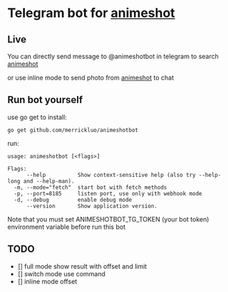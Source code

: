 # Telegram bot for [animeshot](https://as.bitinn.net)

## Live

You can directly send message to @animeshotbot in telegram to search [animeshot](https://as.bitinn.net)

or use inline mode to send photo from [animeshot](https://as.bitinn.net) to chat

## Run bot yourself

use go get to install:
    
    go get github.com/merrickluo/animeshotbot
    
run:

    usage: animeshotbot [<flags>]

    Flags:
          --help          Show context-sensitive help (also try --help-long and --help-man).
      -m, --mode="fetch"  start bot with fetch methods
      -p, --port=8185     listen port, use only with webhook mode
      -d, --debug         enable debug mode
          --version       Show application version.

Note that you must set ANIMESHOTBOT\_TG\_TOKEN (your bot token) environment variable before run this bot

## TODO
- [] full mode show result with offset and limit
- [] switch mode use command
- [] inline mode offset
